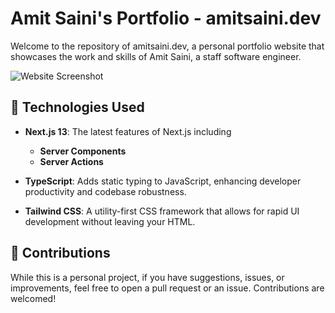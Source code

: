 # Amit Saini's Portfolio - amitsaini.dev

Welcome to the repository of amitsaini.dev, a personal portfolio website that showcases the work and skills of Amit Saini, a staff software engineer.

![Website Screenshot](https://amitsaini.dev/website-snapshot.jpg)

## 🚀 Technologies Used

- **Next.js 13**: The latest features of Next.js including
  - **Server Components**
  - **Server Actions**
  
- **TypeScript**: Adds static typing to JavaScript, enhancing developer productivity and codebase robustness.

- **Tailwind CSS**: A utility-first CSS framework that allows for rapid UI development without leaving your HTML.

## 🤝 Contributions
While this is a personal project, if you have suggestions, issues, or improvements, feel free to open a pull request or an issue. Contributions are welcomed!